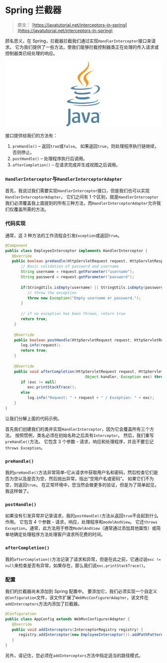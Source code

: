 # Spring 拦截器

> 原文： [https://javatutorial.net/interceptors-in-spring](https://javatutorial.net/interceptors-in-spring)

顾名思义，在 Spring，拦截器拦截我们通过实现`HandlerInterceptor`接口来请求。 它为我们提供了一些方法，使我们能够拦截控制器类正在处理的传入请求或控制器类已经处理的响应。

![java-featured-image](img/e0db051dedc1179e7424b6d998a6a772.jpg)

接口提供给我们的方法有：

1.  `preHandle()` – 返回`true`或`false`。 如果返回`true`，则处理程序执行链继续，否则停止。
2.  `postHandle()` – 处理程序执行后调用。
3.  `afterCompletion()` – 在请求完成并生成视图之后调用。

### `HandlerInterceptor`与`HandlerInterceptorAdapter`

首先，我说过我们需要实现`HandlerInterceptor`接口，但是我们也可以实现`HandlerInterceptorAdapter`。 它们之间有 1 个区别，就是`HandlerInterceptor`我们必须覆盖我上面提到的所有三种方法，而`HandlerInterceptorAdapter`允许我们仅覆盖所需的方法。

### 代码实现

通常，这 3 种方法的工作流程会引发`Exception`或返回`true`。

```java
@Component
public class EmployeeInterceptor implements HandlerInterceptor {
   @Override
   public boolean preHandle(HttpServletRequest request, HttpServletResponse response,Object handler) throws Exception {
	   // Basic validation of password and username
	   String username = request.getParameter("username");
	   String password = request.getParameter("password");

	   if(StringUtils.isEmpty(username) || StringUtils.isEmpty(password)) {
	      // throw the exception
		  throw new Exception("Empty username or password.");
	   }

	   // if no exception has been thrown, return true
	   return true;
	}

	@Override
	public boolean postHandle(HttpServletRequest request, HttpServletResponse response,Object handler, ModelAndView modelAndView) throws Exception {
	   log.info(request);
	   return true;
    }				

	@Override
	public void afterCompletion(HttpServletRequest request, HttpServletResponse response,
									Object handler, Exception exc) throws Exception {
	   if (exc != null) 
	      exc.printStackTrace();
	   else
          log.info("Request: " + request + " / Exception: " + exc); 
	}
}
```

让我们分解上面的代码示例。

首先我们创建我们的类并实现`HandlerInterceptor`，因为它会覆盖所有三个方法。 按照惯例，类名必须在初始名称之后具有`Interceptor`。 然后，我们重写`preHandle()`方法。 它包含 3 个参数 - 请求，响应和处理程序，并且不要忘记`throws Exception`。

### `preHandle()`

我的`preHandle()`方法非常简单–它从请求中获取用户名和密码，然后检查它们是否为空以及是否为空，然后抛出异常，指出“空用户名或密码”。 如果它们不为空，则返回`true`。 在正常环境中，您当然会做更多的验证，但是为了简单起见，我这样做了。

### `postHandle()`

如果没有引发异常并记录请求，我的`postHandle()`方法从返回`true`不会起到什么作用。 它包含 4 个参数 - 请求，响应，处理程序和`modelAndView`。 它还`throws Exception`。通常，此方法用于修改`ModelAndView`（通常通过添加其他属性）或简单地确定处理程序方法处理客户请求所花费的时间。

### `afterCompletion()`

我的`afterCompletion()`方法记录了请求和异常，但是在此之前，它通过说`exc != null`来检查是否有异常，如果存在，那么我们说`exc.printStackTrace()`。

### 配置

我们的拦截器尚未添加到 Spring 配置中。 要添加它，我们必须实现一个自定义`@Configuration`文件，该文件扩展了`WebMvcConfigurerAdapter`，该文件在`addInterceptors`方法内添加了拦截器。

```java
@Configuration
public class AppConfig extends WebMvcConfigurerAdapter {
   @Override
   public void addInterceptors(InterceptorRegistry registry) {
      registry.addInterceptor(new EmployeeInterceptor()).addPathPatterns("/account/signin/process");
   }
}
```

另外，请记住，您必须在`addInterceptors`方法中指定适当的路径模式。